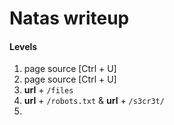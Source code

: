 # Natas writeup

#### Levels
1) page source [Ctrl + U]
2) page source [Ctrl + U]
3) **url** + `/files`
4) **url** + `/robots.txt` & **url** + `/s3cr3t/`
5) 